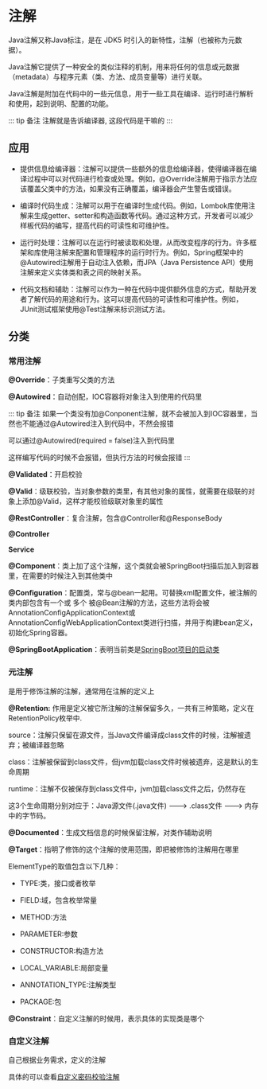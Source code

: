 # 注解

Java注解又称Java标注，是在 JDK5 时引入的新特性，注解（也被称为元数据）。

Java注解它提供了一种安全的类似注释的机制，用来将任何的信息或元数据（metadata）与程序元素（类、方法、成员变量等）进行关联。

Java注解是附加在代码中的一些元信息，用于一些工具在编译、运行时进行解析和使用，起到说明、配置的功能。

::: tip 备注
注解就是告诉编译器, 这段代码是干嘛的
:::

## 应用

* 提供信息给编译器：注解可以提供一些额外的信息给编译器，使得编译器在编译过程中可以对代码进行检查或处理。例如，@Override注解用于指示方法应该覆盖父类中的方法，如果没有正确覆盖，编译器会产生警告或错误。

* 编译时代码生成：注解可以用于在编译时生成代码。例如，Lombok库使用注解来生成getter、setter和构造函数等代码。通过这种方式，开发者可以减少样板代码的编写，提高代码的可读性和可维护性。

* 运行时处理：注解可以在运行时被读取和处理，从而改变程序的行为。许多框架和库使用注解来配置和管理程序的运行时行为。例如，Spring框架中的@Autowired注解用于自动注入依赖，而JPA（Java Persistence API）使用注解来定义实体类和表之间的映射关系。

* 代码文档和辅助：注解可以作为一种在代码中提供额外信息的方式，帮助开发者了解代码的用途和行为。这可以提高代码的可读性和可维护性。例如，JUnit测试框架使用@Test注解来标识测试方法。

## 分类

### 常用注解

**@Override**：子类重写父类的方法

**@Autowired**：自动创配，IOC容器将对象注入到使用的代码里

::: tip 备注
如果一个类没有加@Conponent注解，就不会被加入到IOC容器里，当然也不能通过@Autowired注入到代码中，不然会报错

可以通过@Autowired(required = false)注入到代码里

这样编写代码的时候不会报错，但执行方法的时候会报错
:::

**@Validated**：开启校验

**@Valid**：级联校验，当对象参数的类里，有其他对象的属性，就需要在级联的对象上添加@Valid，这样才能校验级联对象里的属性

**@RestController**：复合注解，包含@Controller和@ResponseBody

**@Controller**

**Service**

**@Component**：类上加了这个注解，这个类就会被SpringBoot扫描后加入到容器里，在需要的时候注入到其他类中

**@Configuration**：配置类，常与@bean一起用。可替换xml配置文件，被注解的类内部包含有一个或 多个 被@Bean注解的方法，这些方法将会被AnnotationConfigApplicationContext或AnnotationConfigWebApplicationContext类进行扫描，并用于构建bean定义，初始化Spring容器。

**@SpringBootApplication**：表明当前类是[SpringBoot项目的启动类](https://zhaobao1830.github.io/zhaobao1830-notes/javaKnowledge/01.html#%E5%AF%B9spring-boot%E7%9A%84%E8%87%AA%E5%8A%A8%E8%A3%85%E9%85%8D%E7%90%86%E8%A7%A3)

### 元注解

是用于修饰注解的注解，通常用在注解的定义上

**@Retention:** 作用是定义被它所注解的注解保留多久，一共有三种策略，定义在RetentionPolicy枚举中.

source：注解只保留在源文件，当Java文件编译成class文件的时候，注解被遗弃；被编译器忽略

class：注解被保留到class文件，但jvm加载class文件时候被遗弃，这是默认的生命周期

runtime：注解不仅被保存到class文件中，jvm加载class文件之后，仍然存在

这3个生命周期分别对应于：Java源文件(.java文件) ---> .class文件 ---> 内存中的字节码。

**@Documented**：生成文档信息的时候保留注解，对类作辅助说明

**@Target**：指明了修饰的这个注解的使用范围，即把被修饰的注解用在哪里

ElementType的取值包含以下几种：

* TYPE:类，接口或者枚举

* FIELD:域，包含枚举常量

* METHOD:方法

* PARAMETER:参数

* CONSTRUCTOR:构造方法

* LOCAL_VARIABLE:局部变量

* ANNOTATION_TYPE:注解类型

* PACKAGE:包

**@Constraint**：自定义注解的时候用，表示具体的实现类是哪个

### 自定义注解

自己根据业务需求，定义的注解

具体的可以查看[自定义密码校验注解](https://zhaobao1830.github.io/zhaobao1830-notes/javaKnowledge/09.html#%E8%87%AA%E5%AE%9A%E4%B9%89%E6%A0%A1%E9%AA%8C%E6%B3%A8%E8%A7%A3)

